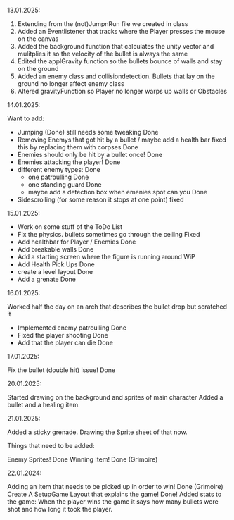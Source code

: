 13.01.2025:

1) Extending from the (not)JumpnRun file we created in class
2) Added an Eventlistener that tracks where the Player presses the mouse on the canvas
3) Added the background function that calculates the unity vector and mulitplies it so the velocity of
   the bullet is always the same
4) Edited the applGravity function so the bullets bounce of walls and stay on the ground
5) Added an enemy class and collisiondetection. Bullets that lay on the ground no longer affect enemy
   class
6) Altered gravityFunction so Player no longer warps up walls or Obstacles

14.01.2025:

Want to add: 
- Jumping (Done) still needs some tweaking                                    Done
- Removing Enemys that got hit by a bullet / maybe add a health bar
        fixed this by replacing them with corpses                              Done
- Enemies should only be hit by a bullet once!                                 Done
- Enemies attacking the player!                                              Done 
- different enemy types:                                                      Done
   - one patroulling                                                         Done
   - one standing guard                                                      Done
   - maybe add a detection box when emenies spot can you                     Done
- Sidescrolling (for some reason it stops at one point)                     fixed

15.01.2025:

- Work on some stuff of the ToDo List                                       
- Fix the physics. bullets sometimes go through the ceiling                  Fixed
- Add healthbar for Player / Enemies                                          Done
- Add breakable walls                                                       Done
- Add a starting screen where the figure is running around                  WiP
- Add Health Pick Ups                                                      Done
- create a level layout                                                   Done
- Add a grenate                                                             Done

16.01.2025:

Worked half the day on an arch that describes the bullet drop but scratched it
- Implemented enemy patroulling                                                Done
- Fixed the player shooting                                                     Done
- Add that the player can die                                                  Done

17.01.2025:

Fix the bullet (double hit) issue!                                    Done

20.01.2025:

Started drawing on the background and sprites of main character
Added a bullet and a healing item.

21.01.2025:

Added a sticky grenade. Drawing the Sprite sheet of that now.

Things that need to be added:

Enemy Sprites!                                                         Done
Winning Item!                                                         Done (Grimoire)


22.01.2024:

Adding an item that needs to be picked up in order to win!            Done (Grimoire)
Create A SetupGame Layout that explains the game!                     Done!
Added stats to the game:
When the player wins the game it says how many bullets were shot
and how long it took the player.
